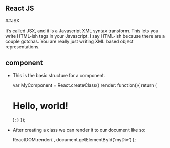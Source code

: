 ## React JS

##JSX

It’s called JSX, and it is a Javascript XML syntax transform. This lets you write HTML-ish tags in your Javascript. 
I say HTML-ish because there are a couple gotchas. You are really just writing XML based object representations.

## component

- This is the basic structure for a component.

    
    var MyComponent = React.createClass({
    render: function(){  return ( <h1>Hello, world!</h1>);
        }
    });

- After creating a class we can render it to our document like so:


    ReactDOM.render(
    <MyComponent/>,
    document.getElementById('myDiv')
    );
